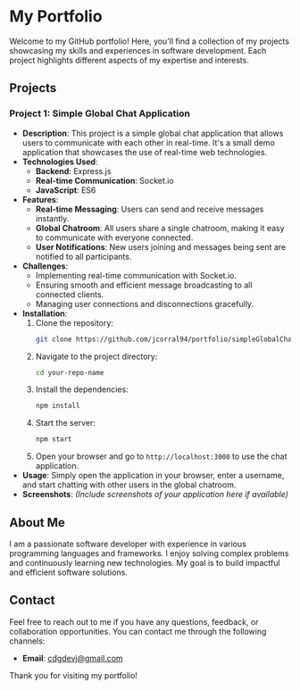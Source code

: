 # My Portfolio

Welcome to my GitHub portfolio! Here, you'll find a collection of my projects showcasing my skills and experiences in software development. Each project highlights different aspects of my expertise and interests.

## Projects

### Project 1: Simple Global Chat Application
- **Description**: This project is a simple global chat application that allows users to communicate with each other in real-time. It's a small demo application that showcases the use of real-time web technologies.
- **Technologies Used**:
  - **Backend**: Express.js
  - **Real-time Communication**: Socket.io
  - **JavaScript**: ES6
- **Features**:
  - **Real-time Messaging**: Users can send and receive messages instantly.
  - **Global Chatroom**: All users share a single chatroom, making it easy to communicate with everyone connected.
  - **User Notifications**: New users joining and messages being sent are notified to all participants.
- **Challenges**:
  - Implementing real-time communication with Socket.io.
  - Ensuring smooth and efficient message broadcasting to all connected clients.
  - Managing user connections and disconnections gracefully.
- **Installation**:
  1. Clone the repository:
     ```bash
     git clone https://github.com/jcorral94/portfolio/simpleGlobalChat.git
     ```
  2. Navigate to the project directory:
     ```bash
     cd your-repo-name
     ```
  3. Install the dependencies:
     ```bash
     npm install
     ```
  4. Start the server:
     ```bash
     npm start
     ```
  5. Open your browser and go to `http://localhost:3000` to use the chat application.
- **Usage**: Simply open the application in your browser, enter a username, and start chatting with other users in the global chatroom.
- **Screenshots**: *(Include screenshots of your application here if available)*

## About Me

I am a passionate software developer with experience in various programming languages and frameworks. I enjoy solving complex problems and continuously learning new technologies. My goal is to build impactful and efficient software solutions.

## Contact

Feel free to reach out to me if you have any questions, feedback, or collaboration opportunities. You can contact me through the following channels:

- **Email**: [cdgdevj@gmail.com](mailto:cdgdevj@gmail.com)

Thank you for visiting my portfolio!
